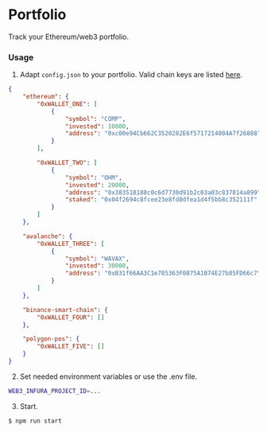 # Portfolio

Track your Ethereum/web3 portfolio.

### Usage

1. Adapt `config.json` to your portfolio.  Valid chain keys are listed [here](https://api.coingecko.com/api/v3/asset_platforms).

```JSON
{
    "ethereum": {
        "0xWALLET_ONE": [
            {
                "symbol": "COMP",
                "invested": 10000,
                "address": "0xc00e94Cb662C3520282E6f5717214004A7f26888"
            }
        ],

        "0xWALLET_TWO": [
            {
                "symbol": "OHM",
                "invested": 20000,
                "address": "0x383518188c0c6d7730d91b2c03a03c837814a899",
                "staked": "0x04f2694c8fcee23e8fd0dfea1d4f5bb8c352111f"
            }
        ]
    },

    "avalanche": {
        "0xWALLET_THREE": [
            {
                "symbol": "WAVAX",
                "invested": 30000,
                "address": "0xB31f66AA3C1e785363F0875A1B74E27b85FD66c7"
            }
        ]
    },

    "binance-smart-chain": {
        "0xWALLET_FOUR": []
    },

    "polygon-pos": {
        "0xWALLET_FIVE": []
    }
}
```

2. Set needed environment variables or use the .env file.
```bash
WEB3_INFURA_PROJECT_ID=...
```

3. Start.
```bash
$ npm run start
```
